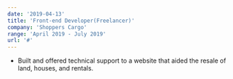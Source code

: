 ```yaml
---
date: '2019-04-13'
title: 'Front-end Developer(Freelancer)'
company: 'Shoppers Cargo'
range: 'April 2019 - July 2019'
url: '#'
---
```


- Built and offered technical support to a website that aided the resale of land, houses, and rentals.